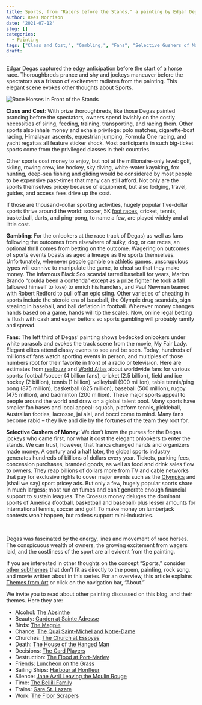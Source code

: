 ```yaml
---
title: Sports, from "Racers before the Stands," a painting by Edgar Degas
author: Rees Morrison
date: '2021-07-12'
slug: []
categories:
  - Painting
tags: ["Class and Cost,", "Gambling,", "Fans", "Selective Gushers of Money",]
draft:
---
```


Edgar Degas captured the edgy anticipation before the start of a horse race.  Thoroughbreds prance and shy and jockeys maneuver before the spectators as a frisson of excitement radiates from the painting. This elegant scene evokes other thoughts about Sports.

<!--more-->

![Race Horses in Front of the Stands](/media/SportsHorseRace.jpg)

**Class and Cost**:  With prize thoroughbreds, like those Degas painted prancing before the spectators, owners spend lavishly on the costly necessities of siring, feeding, training, transporting, and racing them.  Other sports also inhale money and exhale privilege: polo matches, cigarette-boat racing, Himalayan ascents, equestrian jumping, Formula One racing, and yacht regattas all feature sticker shock.  Most participants in such big-ticket sports come from the privileged classes in their countries.  

Other sports cost money to enjoy, but not at the millionaire-only level: golf, skiing, rowing crew, ice hockey, sky diving, white-water kayaking, fox hunting, deep-sea fishing and gliding would be considered by most people to be expensive past-times that many can still afford.  Not only are the sports themselves pricey because of equipment, but also lodging, travel, guides, and access fees drive up the cost.  

If those are thousand-dollar sporting activities, hugely popular five-dollar sports thrive around the world: soccer, 5K [foot races](https://themesfromart.com/post/2021-07-12-sports-from-to-an-athlete-dying-young-by-a-e-housman/sportsathlete/), cricket, tennis, basketball, darts, and ping-pong, to name a few, are played widely and at little cost. 

**Gambling**:  For the onlookers at the race track of Degas) as well as fans following the outcomes from elsewhere of sulky, dog, or car races, an optional thrill comes from betting on the outcome.  Wagering on outcomes of sports events boasts as aged a lineage as the sports themselves.  Unfortunately, whenever people gamble on athletic games, unscrupulous types will connive to manipulate the game, to cheat so that they make money.  The infamous Black Sox scandal tarred baseball for years, Marlon Brando “coulda been a contenda” except as a [prize fighter](https://themesfromart.com/post/2021-07-12-sports-from-the-boxer-a-song-by-simon-garfunkel/sportsboxer/) he took a fall (allowed himself to lose) to enrich his handlers, and Paul Newman teamed with Robert Redford to pull off an epic sting.  Other varieties of cheating in sports include the steroid era of baseball, the Olympic drug scandals, sign stealing in baseball, and ball deflation in football.  Wherever money changes hands based on a game, hands will tip the scales.  Now, online legal betting is flush with cash and eager bettors so sports gambling will probably ramify and spread.  

**Fans**:  The left third of Degas’ painting shows bedecked onlookers under white parasols and evokes the track scene from the movie, My Fair Lady.  Elegant elites attend classy events to see and be seen.  Today, hundreds of millions of fans watch sporting events in person, and multiples of those numbers root for their favorite in front of a radio or television.  Here are estimates from [realbuzz](https://www.realbuzz.com/articles-interests/sports-activities/article/top-10-most-popular-participation-sports-in-the-world/) and [World Atlas]( https://www.worldatlas.com/articles/what-are-the-most-popular-sports-in-the-world.html) about worldwide fans for various sports:  football/soccer (4 billion fans), cricket (2.5 billion), field and ice hockey (2 billion), tennis (1 billion), volleyball (900 million), table tennis/ping pong (875 million),  basketball (825 million), baseball (500 million), rugby (475 million), and badminton (200 million). These major sports appeal to people around the world and draw on a global talent pool. Many sports have smaller fan bases and local appeal: squash, platform tennis, pickleball, Australian footies, lacrosse, jai alai, and bocci come to mind.  Many fans become rabid – they live and die by the fortunes of the team they root for.

**Selective Gushers of Money**: We don’t know the purses for the Degas jockeys who came first, nor what it cost the elegant onlookers to enter the stands.  We can trust, however, that francs changed hands and organizers made money.  A century and a half later, the global sports industry generates hundreds of billions of dollars every year.  Tickets, parking fees, concession purchases, branded goods, as well as food and drink sales flow to owners. They reap billions of dollars more from TV and cable networks that pay for exclusive rights to cover major events such as the [Olympics](https://themesfromart.com/post/2021-07-12-sports-from-chariots-of-fire-a-movie-about-the-1924-olypics/sportschariots/) and (shall we say) sport pricey ads.  But only a few, hugely popular sports share in much largess; most run on fumes and can’t generate enough financial support to sustain leagues.  The Croesus money deluges the dominant sports of America (football, basketball and baseball) plus lesser amounts for international tennis, soccer and golf.  To make money on lumberjack contests won’t happen, but rodeos support mini-industries.  

&nbsp;

Degas was fascinated by the energy, lines and movement of race horses.  The conspicuous wealth of owners, the growing excitement from wagers laid, and the costliness of the sport are all evident from the painting.

If you are interested in other thoughts on the concept “Sports,” consider [other subthemes](https://themesfromart.com/post/2021-07-12-sports-additional-subthemes/sportsaddl/) that don’t fit as directly to the poem, painting, rock song, and movie written about in this series.  For an overview, this article explains [Themes from Art](http://bit.ly/3sRXopI) or click on the navigation bar, “About.”

We invite you to read about other painting discussed on this blog, and their themes.  Here they are: 

* Alcohol: [The Absinthe](https://themesfromart.com/post/2021-02-03-alcohol-absinthe-degas/alcoholabsinthedegas/)
* Beauty: [Garden at Sainte Adresse](https://themesfromart.com/post/2021-04-21-beauty-garden-at-sainte-adresse-from-a-painting-by-claude-monet/beautystadress/)
* Birds: [The Magpie](https://themesfromart.com/post/2021-06-07-birds-the-magpie-a-painting-by-claude-monet/birdsmagpie/)
* Chance: [The Quai Saint-Michel and Notre-Dame](http://localhost:4321/post/2021-03-14-chancechurch/chancechurch/)
* Churches: [The Church at Essoyes](https://themesfromart.com/post/2021-05-21-churches-from-the-church-at-essoyes-a-painting-by-pierre-auguste-renoir/churchesrenoir/)  
* Death: [The House of the Hanged Man](https://themesfromart.com/post/2021-05-03-death-from-house-of-the-hanged-man-a-painting-by-paul-cezanne/deathhanged/)
* Decisions: [The Card Players](https://themesfromart.com/post/2021-02-08-decisions-the-card-players-a-painting-by-paul-cezanne/decisionscardplayerscezanne/)
* Destruction: [The Flood at Port-Marley](https://themesfromart.com/post/2021-02-18-destruction-from-flood-at-port-marly-a-painting-by-alfred-sisley/destructionflood/)
* Friends: [Luncheon on the Grass](https://themesfromart.com/post/2021-06-20-friends-luncheon-on-the-grass-a-painting-by-edouard-manet/friendsluncheon/)
* Sailing Ships: [Harbour at Honfleur](https://themesfromart.com/post/2021-06-26-sailing-ships-harbour-at-honfleur-a-painting-by-georges-seurat/sailinghonfleur/)
* Silence: [Jane Avril Leaving the Moulin Rouge](https://themesfromart.com/post/silenceavril/)
* Time:	[The Bellili Family](https://themesfromart.com/post/2021-03-08-time-from-the-bellili-family-by-edgar-degas/timebellili/)
* Trains: [Gare St. Lazare](https://themesfromart.com/post/2021-05-10-trainslazare/trainslazare/)     
* Work:	 [The Floor Scrapers](https://themesfromart.com/post/2021-02-26-workscrapers/workscrapers/)

